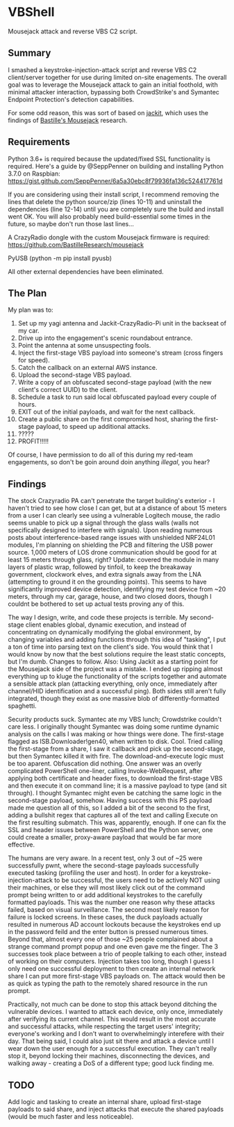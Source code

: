 # VBShell
Mousejack attack and reverse VBS C2 script.

## Summary
I smashed a keystroke-injection-attack script and reverse VBS C2 client/server together for use during limited on-site enagements. The overall goal was to leverage the Mousejack attack to gain an initial foothold, with minimal attacker interaction, bypassing both CrowdStrike's and Symantec Endpoint Protection's detection capabilities.

For some odd reason, this was sort of based on [jackit](https://github.com/insecurityofthings/jackit), which uses the findings of [Bastille's Mousejack](https://github.com/BastilleResearch/mousejack) research.

## Requirements
Python 3.6+ is required because the updated/fixed SSL functionality is required. Here's a guide by @SeppPenner on building and installing Python 3.7.0 on Raspbian: https://gist.github.com/SeppPenner/6a5a30ebc8f79936fa136c524417761d

If you are considering using their install script, I recommend removing the lines that delete the python source/zip (lines 10-11) and uninstall the dependencies (line 12-14) until you are completely sure the build and install went OK. You will also probably need build-essential some times in the future, so maybe don't run those last lines...

A CrazyRadio dongle with the custom Mousejack firmware is required: https://github.com/BastilleResearch/mousejack

PyUSB (python -m pip install pyusb)

All other external dependencies have been eliminated.

## The Plan
My plan was to:
1. Set up my yagi antenna and Jackit-CrazyRadio-Pi unit in the backseat of my car.
2. Drive up into the engagement's scenic roundabout entrance.
3. Point the antenna at some unsuspecting fools.
4. Inject the first-stage VBS payload into someone's stream (cross fingers for speed).
5. Catch the callback on an external AWS instance.
6. Upload the second-stage VBS payload.
7. Write a copy of an obfuscated second-stage payload (with the new client's correct UUID) to the client.
8. Schedule a task to run said local obfuscated payload every couple of hours.
9. EXIT out of the initial payloads, and wait for the next callback.
10. Create a public share on the first compromised host, sharing the first-stage payload, to speed up additional attacks.
11. ?????
12. PROFIT!!!!!

Of course, I have permission to do all of this during my red-team engagements, so don't be goin around doin anything *illegal*, you hear?

## Findings
The stock Crazyradio PA can't penetrate the target building's exterior - I haven't tried to see how close I can get, but at a distance of about 15 meters from a user I can clearly see using a vulnerable Logitech mouse, the radio seems unable to pick up a signal through the glass walls (walls not specifically designed to interfere with signals). Upon reading numerous posts about interference-based range issues with unshielded NRF24L01 modules, I'm planning on shielding the PCB and filtering the USB power source. 1,000 meters of LOS drone communication should be good for at least 15 meters through glass, right? Update: covered the module in many layers of plastic wrap, followed by tinfoil, to keep the breakaway government, clockwork elves, and extra signals away from the LNA (attempting to ground it on the grounding points). This seems to have significantly improved device detection, identifying my test device from ~20 meters, through my car, garage, house, and two closed doors, though I couldnt be bothered to set up actual tests proving any of this.

The way I design, write, and code these projects is terrible. My second-stage client enables global, dynamic execution, and instead of concentrating on dynamically modifying the global environment, by changing variables and adding functions through this idea of "tasking", I put a ton of time into parsing text on the client's side. You would think that I would know by now that the best solutions require the least static concepts, but I'm dumb. Changes to follow. Also: Using Jackit as a starting point for the Mousejack side of the project was a mistake. I ended up ripping almost everything up to kluge the functionality of the scripts together and automate a sensible attack plan (attacking everything, only once, immediately after channel/HID identification and a successful ping). Both sides still aren't fully integrated, though they exist as one massive blob of differently-formatted spaghetti.

Security products suck. Symantec ate my VBS lunch; Crowdstrike couldn't care less. I originally thought Symantec was doing some runtime dynamic analysis on the calls I was making or how things were done. The first-stage flagged as ISB.Downloader!gen40, when written to disk. Cool. Tried calling the first-stage from a share, I saw it callback and pick up the second-stage, but then Symantec killed it with fire. The download-and-execute logic must be too aparent. Obfuscation did nothing. One answer was an overly complicated PowerShell one-liner, calling Invoke-WebRequest, after applying both certificate and header fixes, to download the first-stage VBS and then execute it on command line; it is a massive payload to type (and sit through). I thought Symantec might even be catching the same logic in the second-stage payload, somehow. Having success with this PS payload made me question all of this, so I added a bit of the second to the first, adding a bullshit regex that captures all of the text and calling Execute on the first resulting submatch. This was, apparently, enough. If one can fix the SSL and header issues between PowerShell and the Python server, one could create a smaller, proxy-aware payload that would be far more effective.

The humans are very aware. In a recent test, only 3 out of ~25 were successfully pwnt, where the second-stage payloads successfully executed tasking (profiling the user and host). In order for a keystroke-injection-attack to be successful, the users need to be actively NOT using their machines, or else they will most likely click out of the command prompt being written to or add additional keystrokes to the carefully formatted payloads. This was the number one reason why these attacks failed, based on visual surveillance. The second most likely reason for failure is locked screens. In these cases, the duck payloads actually resulted in numerous AD account lockouts because the keystrokes end up in the password feild and the enter button is pressed numerous times. Beyond that, almost every one of those ~25 people complained about a strange command prompt popup and one even gave me the finger. The 3 successes took place between a trio of people talking to each other, instead of working on their computers. Injection takes too long, though I guess I only need one successful deployment to then create an internal network share I can put more first-stage VBS payloads on. The attack would then be as quick as typing the path to the remotely shared resource in the run prompt.

Practically, not much can be done to stop this attack beyond ditching the vulnerable devices. I wanted to attack each device, only once, immediately after verifying its current channel. This would result in the most accurate and successful attacks, while respecting the target users' integrity; everyone's working and I don't want to overwhelmingly interefere with their day. That being said, I could also just sit there and attack a device until I wear down the user enough for a successful execution. They can't really stop it, beyond locking their machines, disconnecting the devices, and walking away - creating a DoS of a different type; good luck finding me.

## TODO
Add logic and tasking to create an internal share, upload first-stage payloads to said share, and inject attacks that execute the shared payloads (would be much faster and less noticeable).
